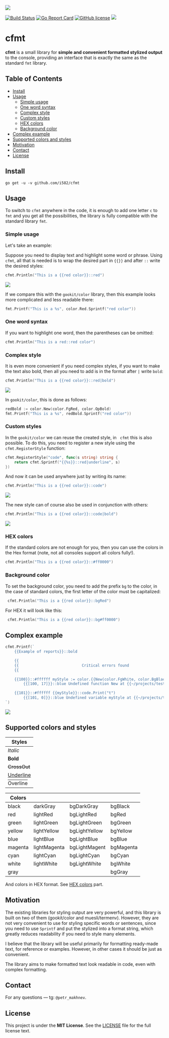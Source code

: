 ![](doc/logo.png)

[![Build Status](https://travis-ci.org/i582/cfmt.svg?branch=master)](https://travis-ci.org/gookit/color) [![Go Report Card](https://goreportcard.com/badge/github.com/i582/cfmt)](https://goreportcard.com/report/github.com/i582/cfmt) [![GitHub license](https://img.shields.io/badge/license-MIT-blue.svg)](https://raw.githubusercontent.com/i582/phpstats/master/LICENSE) ![](https://img.shields.io/badge/-%3C%3E%20with%20%E2%9D%A4-red)

# cfmt

**cfmt** is a small library for **simple and convenient formatted stylized output** to the console, providing an interface that is exactly the same as the standard `fmt` library.

## Table of Contents

* [Install](#install)
* [Usage](#usage)
  * [Simple usage](#simple-usage)
  * [One word syntax](#one-word-syntax)
  * [Complex style](#complex-style)
  * [Custom styles](#custom-styles)
  * [HEX colors](#hex-colors)
  * [Background color](#background-color)
* [Complex example](#complex-example)
* [Supported colors and styles](#supported-colors-and-styles)
* [Motivation](#motivation)
* [Contact](#contact)
* [License](#license)

## Install

```
go get -u -v github.com/i582/cfmt
```

## Usage

To switch to `cfmt` anywhere in the code, it is enough to add one letter `c` to `fmt` and you get all the possibilities, the library is fully compatible with the standard library `fmt`.

### Simple usage

Let's take an example:

Suppose you need to display text and highlight some word or phrase. Using `cfmt`, all that is needed is to wrap the desired part in `{{}}` and after `::` write the desired styles:

```go
cfmt.Println("This is a {{red color}}::red")
```

![](doc/example1.svg)

If we compare this with the `gookit/color` library, then this example looks more complicated and less readable there:

```go
fmt.Printf("This is a %s", color.Red.Sprintf("red color"))
```

### One word syntax

If you want to highlight one word, then the parentheses can be omitted:

```go
cfmt.Println("This is a red::red color")
```

### Complex style

It is even more convenient if you need complex styles, if you want to make the text also bold, then all you need to add is in the format after `|` write `bold`:

```go
cfmt.Println("This is a {{red color}}::red|bold")
```

![](doc/example2.svg)

In `gookit/color`, this is done as follows:

```go
redBold := color.New(color.FgRed, color.OpBold)
fmt.Printf("This is a %s", redBold.Sprintf("red color"))
```

### Custom styles

In the  `gookit/color` we can reuse the created style, in ` cfmt` this is also possible. To do this, you need to register a new style using the `cfmt.RegisterStyle` function:

```go
cfmt.RegisterStyle("code", func(s string) string {
	return cfmt.Sprintf("{{%s}}::red|underline", s)
})
```

And now it can be used anywhere just by writing its name:

```go
cfmt.Println("This is a {{red color}}::code")
```

![](doc/example3.svg)

The new style can of course also be used in conjunction with others:

```go
cfmt.Println("This is a {{red color}}::code|bold")
```

![](doc/example4.svg)

### HEX colors

If the standard colors are not enough for you, then you can use the colors in the Hex format (note, not all consoles support all colors fully!).

```go
cfmt.Println("This is a {{red color}}::#ff0000")
```

### Background color

To set the background color, you need to add the prefix `bg` to the color, in the case of standard colors, the first letter of the color must be capitalized:

```go
 cfmt.Println("This is a {{red color}}::bgRed")
```

For HEX it will look like this:

```go
 cfmt.Println("This is a {{red color}}::bg#ff0000")
```

## Complex example

```go
cfmt.Printf(`
    {{Example of reports}}::bold

    {{                                                                            }}::bgRed
    {{                            Critical errors found                           }}::bgRed|#ffffff
    {{                                                                            }}::bgRed

    {{100}}::#ffffff myStyle := color.{{New(color.FgWhite, color.BgBlack, color.OpBold)}}::code|bold
        {{[100, 17]}}::blue Undefined function New at {{~/projects/test}}::underline:100

    {{101}}::#ffffff {{myStyle}}::code.Print("t")
        {{[101, 0]}}::blue Undefined variable myStyle at {{~/projects/test}}::underline:101
`)
```

![](doc/example6.png)

## Supported colors and styles

| Styles                                                 |
| ------------------------------------------------------ |
| *Italic*                                               |
| **Bold**                                               |
| ~~CrossOut~~                                           |
| <ins>Underline</ins>                                   |
| <span style="text-decoration:overline">Overline</span> |


| Colors  |              |               |           |
| ------- | ------------ | ------------- | --------- |
| black   | darkGray     | bgDarkGray    | bgBlack   |
| red     | lightRed     | bgLightRed    | bgRed     |
| green   | lightGreen   | bgLightGreen  | bgGreen   |
| yellow  | lightYellow  | bgLightYellow | bgYellow  |
| blue    | lightBlue    | bgLightBlue   | bgBlue    |
| magenta | lightMagenta | bgLightMagent | bgMagenta |
| cyan    | lightCyan    | bgLightCyan   | bgCyan    |
| white   | lightWhite   | bgLightWhite  | bgWhite   |
| gray    |              |               | bgGray    |

And colors in HEX format. See [HEX colors](#hex-colors) part.

## Motivation

The existing libraries for styling output are very powerful, and this library is built on two of them (gookit/color and muesli/termenv). However, they are not very convenient to use for styling specific words or sentences, since you need to use `Sprintf` and put the stylized into a format string, which greatly reduces readability if you need to style many elements.

I believe that the library will be useful primarily for formatting ready-made text, for reference or examples. However, in other cases it should be just as convenient.

The library aims to make formatted text look readable in code, even with complex formatting.

## Contact

 For any questions — tg: `@petr_makhnev`.

## License

This project is under the **MIT License**. See the [LICENSE](https://github.com/i582/phpstats/blob/master/LICENSE) file for the full license text.